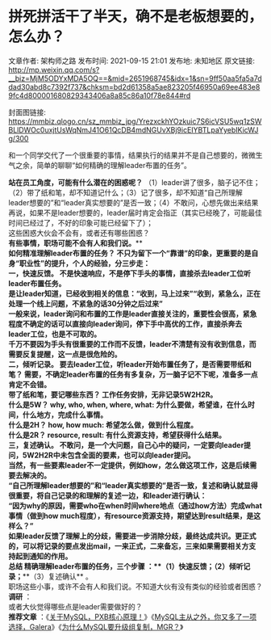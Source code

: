 # 拼死拼活干了半天，确不是老板想要的，怎么办？

文章作者: 架构师之路
发布时间: 2021-09-15 21:01
发布地: 未知地区
原文链接: http://mp.weixin.qq.com/s?__biz=MjM5ODYxMDA5OQ==&mid=2651968745&idx=1&sn=9ff50aa5fa5a7ddad30abd8c7392f737&chksm=bd2d61358a5ae823205f46950a69ee483e89fc4d800001680829343406a8a85c86a10f78e844#rd

封面图链接: https://mmbiz.qlogo.cn/sz_mmbiz_jpg/YrezxckhYOzkuic7S6icVSU5wq1zSWBLlDWOc0uxjtUsWqNmJ41O61QcDB4mdNGUvXBj9icEIYBTLpaYyebIKicWJg/300

和一个同学交代了一个很重要的事情，结果执行的结果并不是自己想要的，微微生气之余，简单的聊聊“如何精确的理解leader布置的任务”。  
  
**站在员工角度，可能有什么潜在的困惑呢？**
（1）leader讲了很多，脑子记不住；（2）带了纸和笔，却不知道记什么；（3）记了很多，却不知道“自己所理解leader想要的”和“leader真实想要的”是否一致；（4）不敢问，心想先做出来结果再说，如果不是leader想要的，leader届时肯定会指正（其实已经晚了，可能最佳时间已经过了，不好的印象可能已经留下了）；  
这些困惑大伙会不会有，或者还有哪些困惑？  
**有些事情，职场可能不会有人和我们说。****  
****如何精准理解leader布置的任务？** 不只为留下一个“靠谱”的印象，更重要的是自身“职业性”的提升，个人的经验，分三步走：  
**一，快速反馈。** 不是快速响应，不是停下手头的事情，直接杀去leader工位听leader布置任务。  
是让leader知道，已经收到相关的信息：“收到，马上过来”“收到，紧急么，正在处理一个线上问题，不紧急的话30分钟之后过来”  
一般来说，leader询问和布置的工作是leader直接关注的，重要性会很高，紧急程度不确定的话可以直接向leader询问，停下手中高优的工作，直接杀奔去leader工位，也是不可取的。  
千万不要因为手头有很重要的工作而不反馈，leader不清楚有没有收到信息，而需要反复提醒，这一点是很危险的。  
**二，倾听记录。** 要去leader工位，听leader开始布置任务了，**是否需要带纸和笔？**
需要，不确定leader布置的任务有多复杂，万一脑子记不下呢，准备多一点肯定不会错。  
带了纸和笔，**要记哪些东西？** 工作任务安排，无非记录5W2H2R。  
**什么是5W？** why, who, when, where, what: 为什么要做，希望谁，在什么时间，什么地方，完成什么事情。  
**什么是2H？** how, how much: 希望怎么做，做到什么程度。  
**什么是2R？** resource, result: 有什么资源支持，希望获得什么结果。  
**三，复述确认。** 不敢问，是一个大问题，自己心中的疑问，一定要向leader提问，5W2H2R中未包含全面的要素，也可以向leader提问。  
当然，有一些要素leader不一定提供，例如how，怎么做这项工作，这是后续需要去解决的。  
“自己所理解leader想要的”和“leader真实想要的”是否一致，复述和确认就显得很重要，将自己记录的和理解的复述一边，和leader进行确认：  
“因为why的原因，需要who在when时间where地点（通过how方法）完成what事情（做到how
much程度），有resource资源支持，期望达到result结果，是这样么？”  
如果leader反馈了理解上的分歧，需要进一步消除分歧，最终达成共识。更正式的，可以将记录的要点发出mail，一来正式，二来备忘，三来如果需要相关方支持起到通知的作用。  
**总结** 精确理解leader布置的任务，**三个步骤** ：**（1）快速反馈；****（2）倾听记录；****（3）复述确认** 。  
职场这些小事，或许不会有人和我们说。不知道大伙有没有类似的经验或者困惑？**调研** ：  
或者大伙觉得哪些点是leader需要做好的？  
**推荐文章**
：《[关于MySQL，PXB核心原理！](http://mp.weixin.qq.com/s?__biz=MjM5ODYxMDA5OQ==&mid=2651968634&idx=1&sn=eaba691e7181bd59c2a7e24db674461f&chksm=bd2d61a68a5ae8b00fceab34a0c2149e333c67ad8e740b5df0ad6ad1f3c9a4ca8145452461a3&scene=21#wechat_redirect)》《[MySQL主从之外，你又多了一项选择，Galera](http://mp.weixin.qq.com/s?__biz=MjM5ODYxMDA5OQ==&mid=2651968707&idx=1&sn=d9a49f5603c01c33fd60e3cbb2fe890b&chksm=bd2d611f8a5ae80988c731bd70232228fda9baa91ef8a015e1e075f36cd7c148f9d582e15da9&scene=21#wechat_redirect)》《[为什么MySQL要升级组复制，MGR？](http://mp.weixin.qq.com/s?__biz=MjM5ODYxMDA5OQ==&mid=2651968720&idx=1&sn=45cdbf910b9d1bb86e0822cd8d85103d&chksm=bd2d610c8a5ae81ae0d7351f76b67e4a0bdbe8252decf0098bfdbc2f263b95eecd1e61fa3f7a&scene=21#wechat_redirect)》

